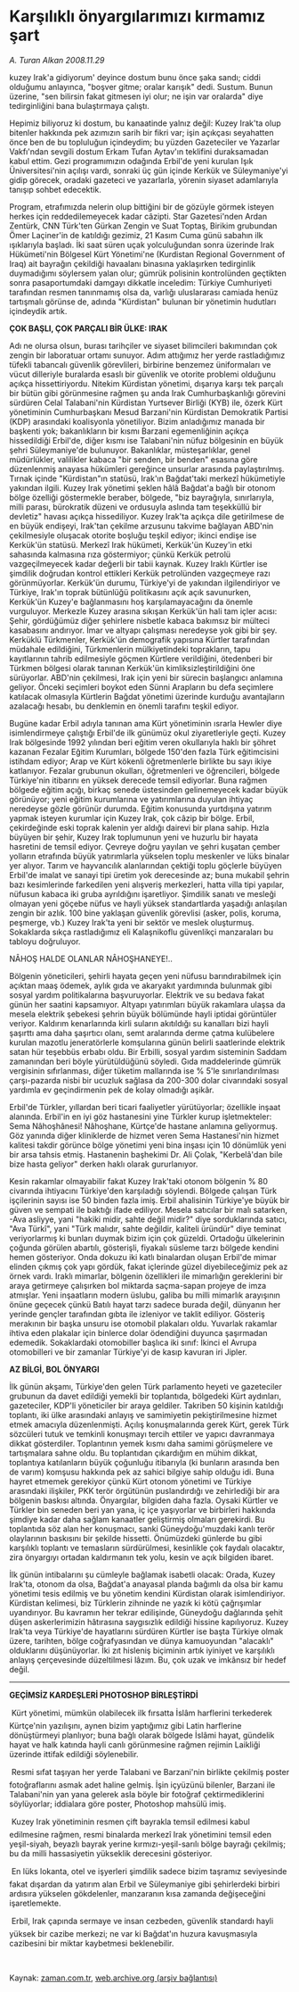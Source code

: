 # Karşılıklı önyargılarımızı kırmamız şart

*A. Turan Alkan 2008.11.29*

<tr><td class="metin" colspan="2" style="padding-top: 20px; padding-left: 5px; padding-right: 10px;">kuzey Irak'a gidiyorum' deyince dostum bunu önce şaka sandı; ciddi olduğumu anlayınca, "boşver gitme; oralar karışık" dedi. Sustum. Bunun üzerine, "sen bilirsin fakat gitmesen iyi olur; ne işin var oralarda" diye tedirginliğini bana bulaştırmaya çalıştı.</td></tr><tr><td class="metin" colspan="2" style="padding-top: 20px; padding-left: 5px; padding-right: 10px;"><p>Hepimiz biliyoruz ki dostum, bu kanaatinde yalnız değil: Kuzey Irak'ta olup bitenler hakkında pek azımızın sarih bir fikri var; işin açıkçası seyahatten önce ben de bu topluluğun içindeydim; bu yüzden Gazeteciler ve Yazarlar Vakfı'ndan sevgili dostum Erkam Tufan Aytav'ın teklifini duraksamadan kabul ettim. Gezi programımızın odağında Erbil'de yeni kurulan Işık Üniversitesi'nin açılışı vardı, sonraki üç gün içinde Kerkük ve Süleymaniye'yi gidip görecek, oradaki gazeteci ve yazarlarla, yörenin siyaset adamlarıyla tanışıp sohbet edecektik.
<p>Program, etrafımızda nelerin olup bittiğini bir de gözüyle görmek isteyen herkes için reddedilemeyecek kadar câzipti. Star Gazetesi'nden Ardan Zentürk, CNN Türk'ten Gürkan Zengin ve Suat Toptaş, Birikim grubundan Ömer Laçiner'in de katıldığı gezimiz, 21 Kasım Cuma günü sabahın ilk ışıklarıyla başladı. İki saat süren uçak yolculuğundan sonra üzerinde Irak Hükümeti'nin Bölgesel Kürt Yönetimi'ne (Kurdistan Regional Government of Iraq) ait bayrağın çekildiği havaalanı binasına yaklaşırken tedirginlik duymadığımı söylersem yalan olur; gümrük polisinin kontrolünden geçtikten sonra pasaportumdaki damgayı dikkatle inceledim: Türkiye Cumhuriyeti tarafından resmen tanınmamış olsa da, varlığı uluslararası camiada henüz tartışmalı görünse de, adında "Kürdistan" bulunan bir yönetimin hudutları içindeydik artık.
<p><b>ÇOK BAŞLI, ÇOK PARÇALI BİR ÜLKE: IRAK</b>
<p>Adı ne olursa olsun, burası tarihçiler ve siyaset bilimcileri bakımından çok zengin bir laboratuar ortamı sunuyor. Adım attığımız her yerde rastladığımız tüfekli tabancalı güvenlik görevlileri, birbirine benzemez üniformaları ve vücut dilleriyle buralarda esaslı bir güvenlik ve otorite problemi olduğunu açıkça hissettiriyordu. Nitekim Kürdistan yönetimi, dışarıya karşı tek parçalı bir bütün gibi görünmesine rağmen şu anda Irak Cumhurbaşkanlığı görevini sürdüren Celal Talabani'nin Kürdistan Yurtsever Birliği (KYB) ile, özerk Kürt yönetiminin Cumhurbaşkanı Mesud Barzani'nin Kürdistan Demokratik Partisi (KDP) arasındaki koalisyonla yönetiliyor. Bizim anladığımız manada bir başkenti yok; bakanlıkların bir kısmı Barzani egemenliğinin açıkça hissedildiği Erbil'de, diğer kısmı ise Talabani'nin nüfuz bölgesinin en büyük şehri Süleymaniye'de bulunuyor. Bakanlıklar, müsteşarlıklar, genel müdürlükler, valilikler kabaca "bir senden, bir benden" esasına göre düzenlenmiş anayasa hükümleri gereğince unsurlar arasında paylaştırılmış. Tırnak içinde "Kürdistan"ın statüsü, Irak'ın Bağdat'taki merkezî hükümetiyle yakından ilgili. Kuzey Irak yönetimi şeklen hâlâ Bağdat'a bağlı bir otonom bölge özelliği göstermekle beraber, bölgede, "biz bayrağıyla, sınırlarıyla, milli parası, bürokratik düzeni ve ordusuyla aslında tam teşekküllü bir devletiz" havası açıkça hissediliyor. Kuzey Irak'ta açıkça dile getirilmese de en büyük endişeyi, Irak'tan çekilme arzusunu takvime bağlayan ABD'nin çekilmesiyle oluşacak otorite boşluğu teşkil ediyor; ikinci endişe ise Kerkük'ün statüsü. Merkezî Irak hükümeti, Kerkük'ün Kuzey'in etki sahasında kalmasına rıza göstermiyor; çünkü Kerkük petrolü vazgeçilmeyecek kadar değerli bir tabii kaynak. Kuzey Iraklı Kürtler ise şimdilik doğrudan kontrol ettikleri Kerkük petrolünden vazgeçmeye razı görünmüyorlar. Kerkük'ün durumu, Türkiye'yi de yakından ilgilendiriyor ve Türkiye, Irak'ın toprak bütünlüğü politikasını açık açık savunurken, Kerkük'ün Kuzey'e bağlanmasını hoş karşılamayacağını da önemle vurguluyor. Merkezle Kuzey arasına sıkışan Kerkük'ün hali tam içler acısı: Şehir, gördüğümüz diğer şehirlere nisbetle kabaca bakımsız bir mülteci kasabasını andırıyor. İmar ve altyapı çalışması neredeyse yok gibi bir şey. Kerküklü Türkmenler, Kerkük'ün demografik yapısına Kürtler tarafından müdahale edildiğini, Türkmenlerin mülkiyetindeki toprakların, tapu kayıtlarının tahrib edilmesiyle göçmen Kürtlere verildiğini, ötedenberi bir Türkmen bölgesi olarak tanınan Kerkük'ün kimliksizleştirildiğini öne sürüyorlar. ABD'nin çekilmesi, Irak için yeni bir sürecin başlangıcı anlamına geliyor. Önceki seçimleri boykot eden Sünni Arapların bu defa seçimlere katılacak olmasıyla Kürtlerin Bağdat yönetimi üzerinde kurduğu avantajların azalacağı hesabı, bu denklemin en önemli tarafını teşkil ediyor.
<p> Bugüne kadar Erbil adıyla tanınan ama Kürt yönetiminin ısrarla Hewler diye isimlendirmeye çalıştığı Erbil'de ilk günümüz okul ziyaretleriyle geçti. Kuzey Irak bölgesinde 1992 yılından beri eğitim veren okullarıyla haklı bir şöhret kazanan Fezalar Eğitim Kurumları, bölgede 150'den fazla Türk eğitimcisini istihdam ediyor; Arap ve Kürt kökenli öğretmenlerle birlikte bu sayı ikiye katlanıyor. Fezalar grubunun okulları, öğretmenleri ve öğrencileri, bölgede Türkiye'nin itibarını en yüksek derecede temsil ediyorlar. Buna rağmen bölgede eğitim açığı, birkaç senede üstesinden gelinemeyecek kadar büyük görünüyor; yeni eğitim kurumlarına ve yatırımlarına duyulan ihtiyaç neredeyse gözle görünür durumda. Eğitim konusunda yurtdışına yatırım yapmak isteyen kurumlar için Kuzey Irak, çok câzip bir bölge. Erbil, çekirdeğinde eski toprak kalenin yer aldığı dairevi bir plana sahip. Hızla büyüyen bir şehir, Kuzey Irak toplumunun yeni ve huzurlu bir hayata hasretini de temsil ediyor. Çevreye doğru yayılan ve şehri kuşatan çember yolların etrafında büyük yatırımlarla yükselen toplu meskenler ve lüks binalar yer alıyor. Tarım ve hayvancılık alanlarından çektiği toplu göçlerle büyüyen Erbil'de imalat ve sanayi tipi üretim yok derecesinde az; buna mukabil şehrin bazı kesimlerinde farkedilen yeni alışveriş merkezleri, hatta villa tipi yapılar, nüfusun kabaca iki gruba ayrıldığını işaretliyor. Şimdilik sanatı ve mesleği olmayan yeni göçebe nüfus ve hayli yüksek standartlarda yaşadığı anlaşılan zengin bir azlık. 100 bine yaklaşan güvenlik görevlisi (asker, polis, koruma, peşmerge, vb.) Kuzey Irak'ta yeni bir sektör ve meslek oluşturmuş. Sokaklarda sıkça rastladığımız eli Kalaşnikoflu güvenlikçi manzaraları bu tabloyu doğruluyor.
<p>NÂHOŞ HALDE OLANLAR NÂHOŞHANEYE!..
<p>Bölgenin yöneticileri, şehirli hayata geçen yeni nüfusu barındırabilmek için açıktan maaş ödemek, aylık gıda ve akaryakıt yardımında bulunmak gibi sosyal yardım politikalarına başvuruyorlar. Elektrik ve su bedava fakat günün her saatini kapsamıyor. Altyapı yatırımları büyük rakamlara ulaşsa da mesela elektrik şebekesi şehrin büyük bölümünde hayli iptidai görüntüler veriyor. Kaldırım kenarlarında kirli suların akıtıldığı su kanalları bizi hayli şaşırttı ama daha şaşırtıcı olanı, semt aralarında derme çatma kulübelere kurulan mazotlu jeneratörlerle komşularına günün belirli saatlerinde elektrik satan hür teşebbüs erbabı oldu. Bir Erbilli, sosyal yardım sisteminin Saddam zamanından beri böyle yürütüldüğünü söyledi. Gıda maddelerinde gümrük vergisinin sıfırlanması, diğer tüketim mallarında ise % 5'le sınırlandırılması çarşı-pazarda nisbi bir ucuzluk sağlasa da 200-300 dolar civarındaki sosyal yardımla ev geçindirmenin pek de kolay olmadığı aşikâr.
<p> Erbil'de Türkler, yıllardan beri ticari faaliyetler yürütüyorlar; özellikle inşaat alanında. Erbil'in en iyi göz hastanesini yine Türkler kurup işletmekteler: Sema Nâhoşhânesi! Nâhoşhane, Kürtçe'de hastane anlamına geliyormuş. Göz yanında diğer kliniklerde de hizmet veren Sema Hastanesi'nin hizmet kalitesi takdir görünce bölge yönetimi yeni bina inşası için 10 dönümlük yeni bir arsa tahsis etmiş. Hastanenin başhekimi Dr. Ali Çolak, "Kerbelâ'dan bile bize hasta geliyor" derken haklı olarak gururlanıyor.
<p>Kesin rakamlar olmayabilir fakat Kuzey Irak'taki otonom bölgenin % 80 civarında ihtiyacını Türkiye'den karşıladığı söylendi. Bölgede çalışan Türk işçilerinin sayısı ise 50 binden fazla imiş. Erbil ahalisinin Türkiye'ye büyük bir güven ve sempati ile baktığı ifade ediliyor. Mesela satıcılar bir malı satarken, -Ava asliyye, yani "hakiki midir, sahte değil midir?" diye sorduklarında satıcı, "Ava Türkî", yani "Türk malıdır, sahte değildir, kaliteli üründür" diye teminat veriyorlarmış ki bunları duymak bizim için çok güzeldi. Ortadoğu ülkelerinin çoğunda görülen abartılı, gösterişli, fiyakalı süsleme tarzı bölgede kendini hemen gösteriyor. Onda dokuzu iki katlı binalardan oluşan Erbil'de mimar elinden çıkmış çok yapı gördük, fakat içlerinde güzel diyebileceğimiz pek az örnek vardı. Iraklı mimarlar, bölgenin özellikleri ile mimarlığın gereklerini bir araya getirmeye çalışırken bol miktarda saçma-sapan projeye de imza atmışlar. Yeni inşaatların modern üslubu, galiba bu milli mimarlık arayışının önüne geçecek çünkü Batılı hayat tarzı sadece burada değil, dünyanın her yerinde gençler tarafından gıbta ile izleniyor ve taklit ediliyor. Gösteriş merakının bir başka unsuru ise otomobil plakaları oldu. Yuvarlak rakamlar ihtiva eden plakalar için binlerce dolar ödendiğini duyunca şaşırmadan edemedik. Sokaklardaki otomobiller başlıca iki sınıf: İkinci el Avrupa otomobilleri ve bir zamanlar Türkiye'yi de kasıp kavuran iri Jipler.
<p><b>AZ BİLGİ, BOL ÖNYARGI</b>
<p>İlk günün akşamı, Türkiye'den gelen Türk parlamento heyeti ve gazeteciler grubunun da davet edildiği yemekli bir toplantıda, bölgedeki Kürt aydınları, gazeteciler, KDP'li yöneticiler bir araya geldiler. Takriben 50 kişinin katıldığı toplantı, iki ülke arasındaki anlayış ve samimiyetin pekiştirilmesine hizmet etmek amacıyla düzenlenmişti. Açılış konuşmalarında gerek Kürt, gerek Türk sözcüleri tutuk ve temkinli konuşmayı tercih ettiler ve yapıcı davranmaya dikkat gösterdiler. Toplantının yemek kısmı daha samimi görüşmelere ve tartışmalara sahne oldu. Bu toplantıdan çıkardığım en mühim dikkat, toplantıya katılanların büyük çoğunluğu itibarıyla (ki bunların arasında ben de varım) komşusu hakkında pek az sahici bilgiye sahip olduğu idi. Buna hayret etmemek gerekiyor çünkü Kürt otonom yönetimi ve Türkiye arasındaki ilişkiler, PKK terör örgütünün puslandırdığı ve zehirlediği bir ara bölgenin baskısı altında. Önyargılar, bilgiden daha fazla. Oysaki Kürtler ve Türkler bin seneden beri yan yana, iç içe yaşıyorlar ve birbirleri hakkında şimdiye kadar daha sağlam kanaatler geliştirmiş olmaları gerekirdi. Bu toplantıda söz alan her konuşmacı, sanki Güneydoğu'muzdaki kanlı terör olaylarının baskısını bir şekilde hissetti. Önümüzdeki günlerde bu gibi karşılıklı toplantı ve temasların sürdürülmesi, kesinlikle çok faydalı olacaktır, zira önyargıyı ortadan kaldırmanın tek yolu, kesin ve açık bilgiden ibaret.
<p>İlk günün intibalarını şu cümleyle bağlamak isabetli olacak: Orada, Kuzey Irak'ta, otonom da olsa, Bağdat'a anayasal planda bağımlı da olsa bir kamu yönetimi tesis edilmiş ve bu yönetim kendini Kürdistan olarak isimlendiriyor. Kürdistan kelimesi, biz Türklerin zihninde ne yazık ki kötü çağrışımlar uyandırıyor. Bu kavramın her tekrar edilişinde, Güneydoğu dağlarında şehit düşen askerlerimizin hâtırasına saygısızlık edildiği hissine kapılıyoruz. Kuzey Irak'ta veya Türkiye'de hayatlarını sürdüren Kürtler ise başta Türkiye olmak üzere, tarihten, bölge coğrafyasından ve dünya kamuoyundan "alacaklı" olduklarını düşünüyorlar. İki zıt hisleniş biçiminin artık iyiniyet ve karşılıklı anlayış çerçevesinde düzeltilmesi lâzım. Bu, çok uzak ve imkânsız bir hedef değil.
<p><hr/>
<p><b>GEÇİMSİZ KARDEŞLERİ PHOTOSHOP BİRLEŞTİRDİ</b>
<p> Kürt yönetimi, mümkün olabilecek ilk fırsatta İslâm harflerini terkederek Kürtçe'nin yazılışını, aynen bizim yaptığımız gibi Latin harflerine dönüştürmeyi planlıyor; buna bağlı olarak bölgede İslâmi hayat, gündelik hayat ve halk katında hayli canlı görünmesine rağmen rejimin Laikliği üzerinde ittifak edildiği söylenebilir.
<p> Resmi sıfat taşıyan her yerde Talabani ve Barzani'nin birlikte çekilmiş poster fotoğraflarını asmak adet haline gelmiş. İşin içyüzünü bilenler, Barzani ile Talabani'nin yan yana gelerek asla böyle bir fotoğraf çektirmediklerini söylüyorlar; iddialara göre poster, Photoshop mahsülü imiş.
<p> Kuzey Irak yönetiminin resmen çift bayrakla temsil edilmesi kabul edilmesine rağmen, resmi binalarda merkezî Irak yönetimini temsil eden yeşil-siyah, beyazlı bayrak yerine kırmızı-yeşil-sarılı bölge bayrağı çekilmiş; bu da milli hassasiyetin yükseklik derecesini gösteriyor.
<p> En lüks lokanta, otel ve işyerleri şimdilik sadece bizim taşramız seviyesinde fakat dışardan da yatırım alan Erbil ve Süleymaniye gibi şehirlerdeki birbiri ardısıra yükselen gökdelenler, manzaranın kısa zamanda değişeceğini işaretlemekte.
<p> Erbil, Irak çapında sermaye ve insan cezbeden, güvenlik standardı hayli yüksek bir cazibe merkezi; ne var ki Bağdat'ın huzura kavuşmasıyla cazibesini bir miktar kaybetmesi beklenebilir.
<p><br/></p></p></p></p></p></p></p></p></p></p></p></p></p></p></p></p></p></p></p></p></td></tr>

Kaynak: [zaman.com.tr](http://zaman.com.tr/yazar.do?yazino=765235), [web.archive.org (arşiv bağlantısı)](http://web.archive.org/web/20081204065636/http://www.zaman.com.tr:80/yazar.do?yazino=765235)
